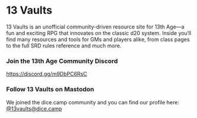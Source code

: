 # 13 Vaults

13 Vaults is an unofficial community-driven resource site for 13th Age—a fun and exciting RPG that innovates on the classic d20 system. Inside you‘ll find many resources and tools for GMs and players alike, from class pages to the full SRD rules reference and much more.

### Join the 13th Age Community Discord

https://discord.gg/m9DbPC6RsC

### Follow 13 Vaults on Mastodon

We joined the dice.camp community and you can find our profile here: [@13vaults@dice.camp](https://dice.camp/@13vaults)
